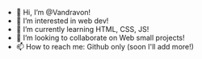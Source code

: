 - 👋 Hi, I’m @Vandravon!
- 👀 I’m interested in web dev!
- 🌱 I’m currently learning HTML, CSS, JS!
- 💞️ I’m looking to collaborate on Web small projects!
- 📫 How to reach me: Github only (soon I'll add more!)

<!---
Vandravon/Vandravon is a ✨ special ✨ repository because its `README.md` (this file) appears on your GitHub profile.
You can click the Preview link to take a look at your changes.
--->
